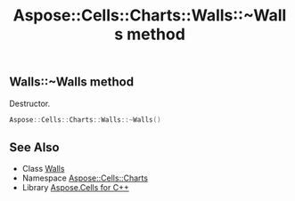 ﻿---
title: Aspose::Cells::Charts::Walls::~Walls method
linktitle: ~Walls
second_title: Aspose.Cells for C++ API Reference
description: 'Aspose::Cells::Charts::Walls::~Walls method. Destructor in C++.'
type: docs
weight: 200
url: /cpp/aspose.cells.charts/walls/~walls/
---
## Walls::~Walls method


Destructor.

```cpp
Aspose::Cells::Charts::Walls::~Walls()
```

## See Also

* Class [Walls](../)
* Namespace [Aspose::Cells::Charts](../../)
* Library [Aspose.Cells for C++](../../../)
